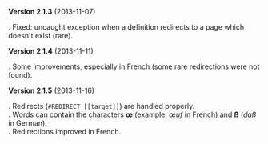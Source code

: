 **Version 2.1.3** (2013-11-07)

. Fixed: uncaught exception when a definition redirects to a page which doesn't exist (rare).

**Version 2.1.4** (2013-11-11)

. Some improvements, especially in French (some rare redirections were not found).

**Version 2.1.5** (2013-11-16)

. Redirects (`#REDIRECT [[target]]`) are handled properly.  
. Words can contain the characters **œ** (example: *œuf* in French) and **ß** (*daß* in German).  
. Redirections improved in French.